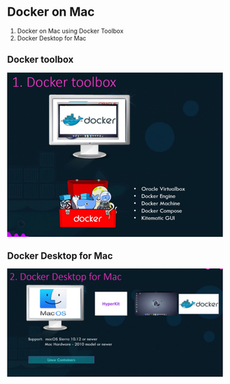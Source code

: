# Docker on Mac

1. Docker on Mac using Docker Toolbox
2. Docker Desktop for Mac

## Docker toolbox

![docker-windows](../images/docker-mac-1.jpg "docker-windows")


## Docker Desktop for Mac

![docker-windows](../images/docker-mac-2.jpg "docker-windows")
